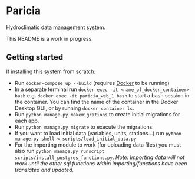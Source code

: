 # Paricia

Hydroclimatic data management system.

This README is a work in progress.

## Getting started

If installing this system from scratch:

- Run `docker-compose up --build` (requires [Docker](https://www.docker.com/) to be running)
- In a separate terminal run `docker exec -it <name_of_docker_container> bash` e.g. `docker exec -it paricia_web_1 bash` to start a bash session in the container. You can find the name of the container in the Docker Desktop GUI, or by running `docker container ls`.
- Run `python manage.py makemigrations` to create initial migrations for each app.
- Run `python manage.py migrate` to execute the migrations.
- If you want to load initial data (variables, units, stations...) run `python manage.py shell < scripts/load_initial_data.py`
- For the importing module to work (for uploading data files) you must also run `python manage.py runscript scripts/install_postgres_functions.py`. *Note: Importing data will not work until the other sql functions within importing/functions have been translated and updated.*
